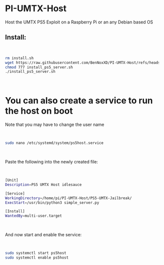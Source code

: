 # PI-UMTX-Host
Host the UMTX PS5 Exploit on a Raspberry Pi or an any Debian based OS

## Install:

<br>

```sh
rm install.sh
wget https://raw.githubusercontent.com/BenNoxXD/PI-UMTX-Host/refs/heads/main/install_ps5_server.sh
chmod 777 install_ps5_server.sh
./install_ps5_server.sh
```

<br>


# You can also create a service to run the host on boot

Note that you may have to change the user name

<br>

```sh
sudo nano /etc/systemd/system/ps5host.service
```

<br>

Paste the following into the newly created file: 

<br>

```sh
[Unit]
Description=PS5 UMTX Host idlesauce

[Service]
WorkingDirectory=/home/pi/PI-UMTX-Host/PS5-UMTX-Jailbreak/
ExecStart=/usr/bin/python3 simple_server.py

[Install]
WantedBy=multi-user.target
```

<br>

And now start and enable the service: 

<br>

```sh
sudo systemctl start ps5host
sudo systemctl enable ps5host
```

<br>
